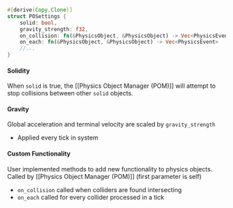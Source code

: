 ```rust
#[derive(Copy,Clone)]
struct POSettings {
	solid: bool,
	gravity_strength: f32,
	on_collision: fn(&PhysicsObject, &PhysicsObject) -> Vec<PhysicsEvent>,
	on_each: fn(&PhysicsObject, &PhysicsObject) -> Vec<PhysicsEvent>
	//...
}
```

#### Solidity
When `solid` is true, the [[Physics Object Manager (POM)]] will attempt to stop collisions between other `solid` objects.

#### Gravity
Global acceleration and terminal velocity are scaled by `gravity_strength`
- Applied every tick in system

#### Custom Functionality
User implemented methods to add new functionality to physics objects.
Called by [[Physics Object Manager (POM)]] (first parameter is self)
- `on_collision` called when colliders are found intersecting
- `on_each` called for every collider processed in a tick
